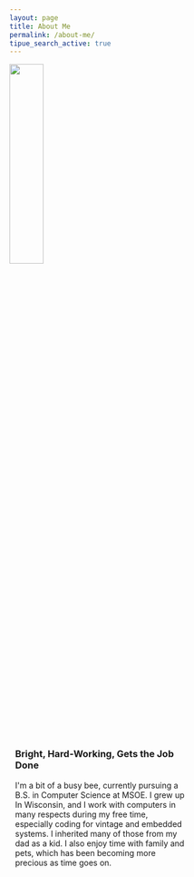 ```yaml
---
layout: page
title: About Me
permalink: /about-me/
tipue_search_active: true
---
```

<div style="width: 100%;">
  <img style="display: inline-block; width: 30%; min-width: 200px; padding-bottom: 10px;" src="{{ "/assets/self.jpg" | relative_url }}" />
  <div style="display: inline-block; padding-left: 10px; word-wrap: break-word; max-width: 60%; vertical-align: middle;">
    <h3>Bright, Hard-Working, Gets the Job Done</h3>
    I'm a bit of a busy bee, currently pursuing a B.S. in Computer Science at MSOE. I grew up In Wisconsin, and I work with computers in many respects during my free time, especially coding for vintage and embedded systems. I inherited many of those from my dad as a kid. I also enjoy time with family and pets, which has been becoming more precious as time goes on.
  </div>
</div>
